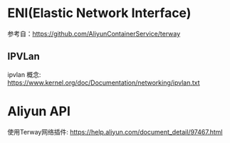 
# ENI(Elastic Network Interface)
参考自：https://github.com/AliyunContainerService/terway

## IPVLan
ipvlan 概念: https://www.kernel.org/doc/Documentation/networking/ipvlan.txt


# Aliyun API
使用Terway网络插件: https://help.aliyun.com/document_detail/97467.html


